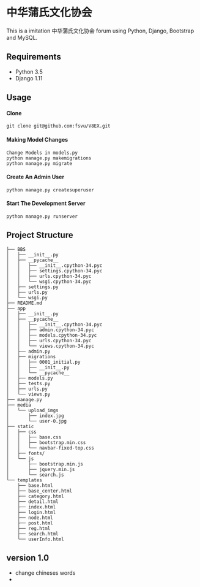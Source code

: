 # 中华蒲氏文化协会

This is a imitation 中华蒲氏文化协会
 forum using Python, Django, Bootstrap and MySQL.

## Requirements

- Python 3.5
- Django 1.11

## Usage

#### Clone
 ```
 git clone git@github.com:fsvu/V8EX.git
 ```

#### Making Model Changes
 ```
 Change Models in models.py
 python manage.py makemigrations
 python manage.py migrate
 ```

#### Create An Admin User
 ```
 python manage.py createsuperuser
 ```

#### Start The Development Server
 ```
 python manage.py runserver
 ```

## Project Structure
```
├── BBS
│   ├── __init__.py
│   ├── __pycache__
│   │   ├── __init__.cpython-34.pyc
│   │   ├── settings.cpython-34.pyc
│   │   ├── urls.cpython-34.pyc
│   │   └── wsgi.cpython-34.pyc
│   ├── settings.py
│   ├── urls.py
│   └── wsgi.py
├── README.md
├── app
│   ├── __init__.py
│   ├── __pycache__
│   │   ├── __init__.cpython-34.pyc
│   │   ├── admin.cpython-34.pyc
│   │   ├── models.cpython-34.pyc
│   │   ├── urls.cpython-34.pyc
│   │   └── views.cpython-34.pyc
│   ├── admin.py
│   ├── migrations
│   │   ├── 0001_initial.py
│   │   ├── __init__.py
│   │   └── __pycache__
│   ├── models.py
│   ├── tests.py
│   ├── urls.py
│   └── views.py
├── manage.py
├── media
│   └── upload_imgs
│       ├── index.jpg
│       └── user-0.jpg
├── static
│   ├── css
│   │   ├── base.css
│   │   ├── bootstrap.min.css
│   │   └── navbar-fixed-top.css
│   ├── fonts/
│   └── js
│       ├── bootstrap.min.js
│       ├── jquery.min.js
│       └── search.js
└── templates
    ├── base.html
    ├── base_center.html
    ├── category.html
    ├── detail.html
    ├── index.html
    ├── login.html
    ├── node.html
    ├── post.html
    ├── reg.html
    ├── search.html
    └── userInfo.html
```

## version 1.0
- change chineses words
-